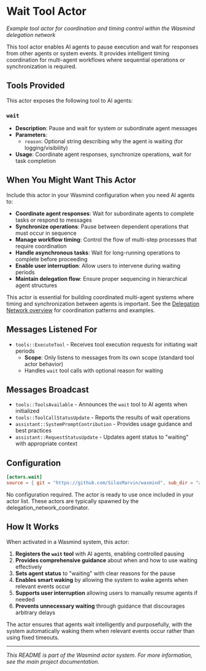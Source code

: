 # Wait Tool Actor

*Example tool actor for coordination and timing control within the Wasmind delegation network*

This tool actor enables AI agents to pause execution and wait for responses from other agents or system events. It provides intelligent timing coordination for multi-agent workflows where sequential operations or synchronization is required.

## Tools Provided

This actor exposes the following tool to AI agents:

### `wait`
- **Description**: Pause and wait for system or subordinate agent messages
- **Parameters**:
  - `reason`: Optional string describing why the agent is waiting (for logging/visibility)
- **Usage**: Coordinate agent responses, synchronize operations, wait for task completion

## When You Might Want This Actor

Include this actor in your Wasmind configuration when you need AI agents to:

- **Coordinate agent responses**: Wait for subordinate agents to complete tasks or respond to messages
- **Synchronize operations**: Pause between dependent operations that must occur in sequence
- **Manage workflow timing**: Control the flow of multi-step processes that require coordination
- **Handle asynchronous tasks**: Wait for long-running operations to complete before proceeding
- **Enable user interruption**: Allow users to intervene during waiting periods
- **Maintain delegation flow**: Ensure proper sequencing in hierarchical agent structures

This actor is essential for building coordinated multi-agent systems where timing and synchronization between agents is important. See the [Delegation Network overview](../../README.md) for coordination patterns and examples.

## Messages Listened For

- `tools::ExecuteTool` - Receives tool execution requests for initiating wait periods
  - **Scope**: Only listens to messages from its own scope (standard tool actor behavior)
  - Handles `wait` tool calls with optional reason for waiting

## Messages Broadcast

- `tools::ToolsAvailable` - Announces the `wait` tool to AI agents when initialized
- `tools::ToolCallStatusUpdate` - Reports the results of wait operations
- `assistant::SystemPromptContribution` - Provides usage guidance and best practices
- `assistant::RequestStatusUpdate` - Updates agent status to "waiting" with appropriate context

## Configuration

```toml
[actors.wait]
source = { git = "https://github.com/SilasMarvin/wasmind", sub_dir = "actors/delegation_network/crates/wait" }
```

No configuration required. The actor is ready to use once included in your actor list. These actors are typically spawned by the delegation_network_coordinator.

## How It Works

When activated in a Wasmind system, this actor:

1. **Registers the `wait` tool** with AI agents, enabling controlled pausing
2. **Provides comprehensive guidance** about when and how to use waiting effectively
3. **Sets agent status** to "waiting" with clear reasons for the pause
4. **Enables smart waking** by allowing the system to wake agents when relevant events occur
5. **Supports user interruption** allowing users to manually resume agents if needed
6. **Prevents unnecessary waiting** through guidance that discourages arbitrary delays

The actor ensures that agents wait intelligently and purposefully, with the system automatically waking them when relevant events occur rather than using fixed timeouts.

---

*This README is part of the Wasmind actor system. For more information, see the main project documentation.*
